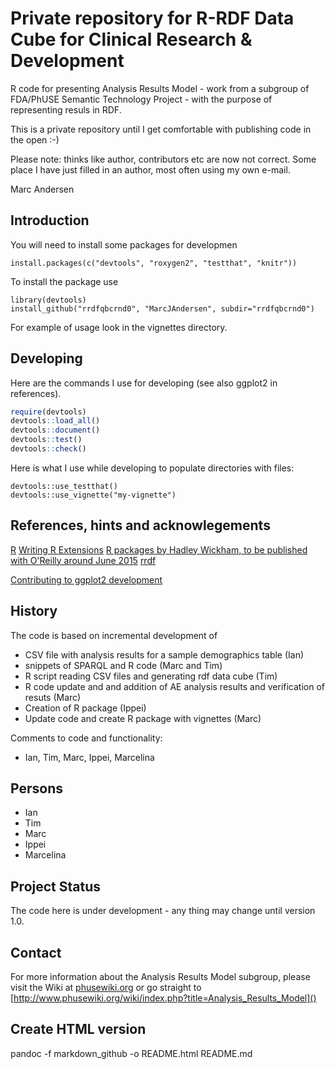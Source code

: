 Private repository for R-RDF Data Cube for Clinical Research & Development
==========================================================================
 
R code for presenting Analysis Results Model - work from a subgroup of FDA/PhUSE Semantic Technology Project - with the purpose of representing resuls in RDF.

This is a private repository until I get comfortable with publishing code in the open :-)

Please note: thinks like author, contributors etc are now not correct. Some place I have just filled in an author, most often using my own e-mail.

Marc Andersen

Introduction
------------

You will need to install some packages for developmen

```
install.packages(c("devtools", "roxygen2", "testthat", "knitr"))
```



To install the package use

```
library(devtools)
install_github("rrdfqbcrnd0", "MarcJAndersen", subdir="rrdfqbcrnd0")
```

For example of usage look in the vignettes directory.

Developing
----------

Here are the commands I use for developing (see also ggplot2 in references).

```r
require(devtools)
devtools::load_all()
devtools::document()
devtools::test()
devtools::check()
```

Here is what I use while developing to populate directories with files:

```
devtools::use_testthat() 
devtools::use_vignette("my-vignette")
```
 
References, hints and acknowlegements
-------------------------------------

[R](http://www.r-project.org/)
[Writing R Extensions](http://cran.r-project.org/doc/manuals/r-release/R-exts.html)
[R packages by Hadley Wickham, to be published with O'Reilly around June 2015]( http://r-pkgs.had.co.nz)
[rrdf](https://github.com/egonw/rrdf)

[Contributing to ggplot2 development](http://cran.r-project.org/web/packages/ggplot2/vignettes/development.html)

History
-------
 
The code is based on incremental development of
* CSV file with analysis results for a sample demographics table (Ian)
* snippets of SPARQL and R code (Marc and Tim)
* R script reading CSV files and generating rdf data cube (Tim)
* R code update and and addition of AE analysis results and verification of resuts (Marc)
* Creation of R package (Ippei)
* Update code and create R package with vignettes (Marc)

Comments to code and functionality:
* Ian, Tim, Marc, Ippei, Marcelina

Persons
-------

* Ian
* Tim
* Marc
* Ippei
* Marcelina
 
Project Status
--------------

The code here is under development - any thing may change until version 1.0.

Contact
-------

For more information about the Analysis Results Model subgroup, please
visit the Wiki at [phusewiki.org]() or go straight to
[http://www.phusewiki.org/wiki/index.php?title=Analysis_Results_Model]()

Create HTML version
-------------------
 
pandoc -f markdown_github -o README.html README.md

